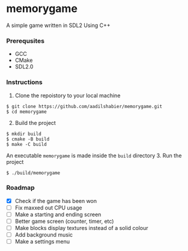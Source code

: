 # memorygame
A simple game written in SDL2 Using C++

### Prerequsites
* GCC
* CMake
* SDL2.0

### Instructions
1. Clone the repoistory to your local machine
```shell
$ git clone https://github.com/aadilshabier/memorygame.git
$ cd memorygame
```
2. Build the project
```shell
$ mkdir build
$ cmake -B build
$ make -C build
```
An executable `memorygame` is made inside the `build` directory
3. Run the project
```shell
$ ./build/memorygame
```

### Roadmap
- [x] Check if the game has been won
- [ ] Fix maxxed out CPU usage
- [ ] Make a starting and ending screen
- [ ] Better game screen (counter, timer, etc)
- [ ] Make blocks display textures instead of a solid colour
- [ ] Add background music
- [ ] Make a settings menu
